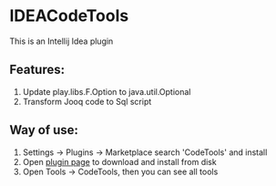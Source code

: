 # IDEACodeTools

This is an Intellij Idea plugin

## Features:
 1. Update play.libs.F.Option to java.util.Optional
 2. Transform Jooq code to Sql script
 
## Way of use:
 1. Settings -> Plugins -> Marketplace search 'CodeTools' and install
 2. Open [plugin page](https://plugins.jetbrains.com/plugin/11467-aicoder)  to download and install from disk
 3. Open Tools -> CodeTools, then you can see all tools
